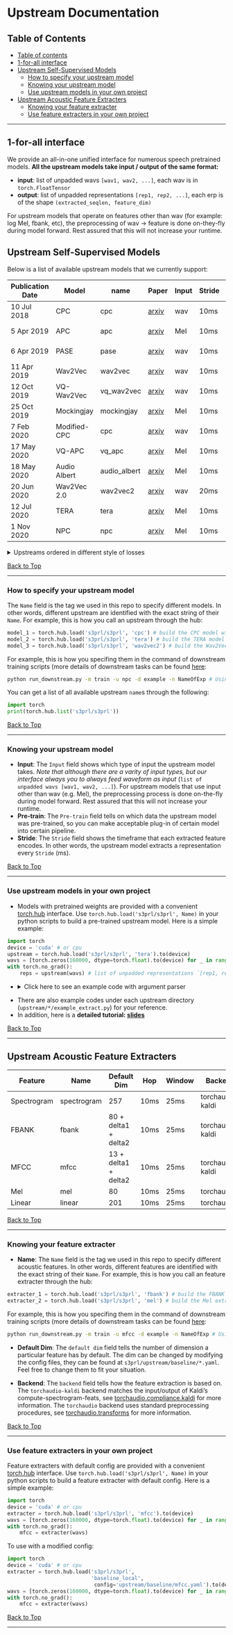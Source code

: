 # Upstream Documentation

Table of Contents
------------------------------------

<!--ts-->
   * [Table of contents](#table-of-contents)
   * [1-for-all interface](#1-for-all-interface)
   * [Upstream Self-Supervised Models](#upstream-self-supervised-models)
      * [How to specify your upstream model](#how-to-specify-your-upstream-model)
      * [Knowing your upstream model](#knowing-your-upstream-model)
      * [Use upstream models in your own project](#use-upstream-models-in-your-own-project)
   * [Upstream Acoustic Feature Extracters](#upstream-acoustic-feature-extracters)
      * [Knowing your feature extracter](#knowing-your-feature-extracter)
      * [Use feature extracters in your own project](#use-feature-extracters-in-your-own-project)
<!--te-->

------------------------------------

## 1-for-all interface
We provide an all-in-one unified interface for numerous speech pretrained models.
**All the upstream models take input / output of the same format:**
- **input**: list of unpadded wavs `[wav1, wav2, ...]`, each wav is in `torch.FloatTensor`
- **output**: list of unpadded representations `[rep1, rep2, ...]`, each erp is of the shape `(extracted_seqlen, feature_dim)`

For upstream models that operate on features other than wav (for example: log Mel, fbank, etc), the preprocessing of wav -> feature is done on-they-fly during model forward. Rest assured that this will not increase your runtime.

## Upstream Self-Supervised Models
Below is a list of available upstream models that we currently support: 

Publication Date | Model | name | Paper | Input | Stride | Pre-train | Ckpt | Repo 
|---|---|---|---|---|---|---|---|---
10 Jul 2018 | CPC | cpc | [arxiv](https://arxiv.org/abs/1807.03748) | wav | 10ms | [LibriLight-60k](https://github.com/facebookresearch/libri-light) | X | [FAIR](https://github.com/facebookresearch/CPC_audio)
5 Apr 2019 | APC | apc | [arxiv](https://arxiv.org/abs/1904.03240) | Mel | 10ms | [LibriSpeech-360](http://www.openslr.org/12) | O | [APC](https://github.com/iamyuanchung/Autoregressive-Predictive-Coding)
6 Apr 2019 | PASE | pase | [arxiv](https://arxiv.org/abs/1904.03416) | wav | 10ms | [LibriSpeech-960](http://www.openslr.org/12) | X | [PASE](https://github.com/santi-pdp/pase)
11 Apr 2019 | Wav2Vec | wav2vec | [arxiv](https://arxiv.org/abs/1904.05862) | wav | 10ms | [LibriSpeech-960](http://www.openslr.org/12) | O | [Fairseq](https://github.com/pytorch/fairseq)
12 Oct 2019 | VQ-Wav2Vec | vq_wav2vec | [arxiv](https://arxiv.org/abs/1910.05453) | wav | 10ms | [LibriSpeech-960](http://www.openslr.org/12) | O | [Fairseq](https://github.com/pytorch/fairseq)
25 Oct 2019 | Mockingjay | mockingjay | [arxiv](https://arxiv.org/abs/1910.12638) | Mel | 10ms | [LibriSpeech-960](http://www.openslr.org/12) | O | [S3PRL](https://github.com/andi611/Self-Supervised-Speech-Pretraining-and-Representation-Learning)
7 Feb 2020 | Modified-CPC | cpc | [arxiv](https://arxiv.org/abs/2002.02848) | wav | 10ms | [LibriLight-60k](https://github.com/facebookresearch/libri-light) | O | [FAIR](https://github.com/facebookresearch/CPC_audio)
17 May 2020 | VQ-APC | vq_apc | [arxiv](https://arxiv.org/abs/2005.08392) | Mel | 10ms | [LibriSpeech-360](http://www.openslr.org/12) | O | [NPC](https://github.com/iamyuanchung/Autoregressive-Predictive-Coding)
18 May 2020 | Audio Albert | audio_albert | [arxiv](https://arxiv.org/abs/2005.08575) | Mel | 10ms | [LibriSpeech-960](http://www.openslr.org/12) | X | [S3PRL](https://github.com/andi611/Self-Supervised-Speech-Pretraining-and-Representation-Learning)
20 Jun 2020 | Wav2Vec 2.0 | wav2vec2 | [arxiv](https://arxiv.org/abs/2006.11477) | wav | 20ms | [LibriSpeech-960](http://www.openslr.org/12) | O | [Fairseq](https://github.com/pytorch/fairseq)
12 Jul 2020 | TERA | tera | [arxiv](https://arxiv.org/abs/2007.06028) | Mel | 10ms | [LibriSpeech-960](http://www.openslr.org/12) | O | [S3PRL](https://github.com/andi611/Self-Supervised-Speech-Pretraining-and-Representation-Learning)
1 Nov 2020 | NPC | npc | [arxiv](https://arxiv.org/abs/2011.00406) | Mel | 10ms | [LibriSpeech-360](http://www.openslr.org/12) | O | [NPC](https://github.com/iamyuanchung/Autoregressive-Predictive-Coding)

<details><summary>Upstreams ordered in different style of losses</summary><p>

* **Mockingjay**
    - Described in ["Mockingjay: Unsupervised Speech Representation Learning with Deep Bidirectional Transformer Encoders"](https://arxiv.org/abs/1910.12638)
    - *Transformer based, BERT-style masked reconstruction loss*
    - These papers used our implementations: [Adversarial Defense](https://arxiv.org/abs/2006.03214), [Understanding Self-attention](https://arxiv.org/abs/2006.03265)
    - Checkpoints are provided by this repo: [s3prl](https://github.com/s3prl/s3prl)
* **TERA**
    - Described in ["TERA: Self-Supervised Learning of Transformer Encoder Representation for Speech"](https://arxiv.org/abs/2007.06028)
    - *Transformer based, Advanced masked reconstruction loss*
    - Checkpoints are provided by this repo: [s3prl](https://github.com/s3prl/s3prl)
* **Audio ALBERT**
    - Described in ["Audio ALBERT: A Lite BERT for Self-supervised Learning of Audio Representation"](https://arxiv.org/abs/2005.08575)
    - *Transformer based, BERT-style masked reconstruction loss*
    - Checkpoints are provided by this repo: [s3prl](https://github.com/s3prl/s3prl)
* **CPC**
    - Described in ["Representation Learning with Contrastive Predictive Coding"](https://arxiv.org/abs/1807.03748)
    - *CNN based, InfoNCE contrastive loss*
    - Checkpoints are provided by this repo: [FAIR](https://github.com/facebookresearch/CPC_audio)
* **APC**
    - Described in ["An Unsupervised Autoregressive Model for Speech Representation Learning"](https://arxiv.org/abs/1904.03240)
    - *RNN based, unidirectional reconstruction loss*
    - Checkpoints are provided by this repo: [Alexander-H-Liu/NPC](https://github.com/Alexander-H-Liu/NPC)
* **VQ-APC**
    - Described in ["Vector-Quantized Autoregressive Predictive Coding"](https://arxiv.org/abs/2005.08392)
    - *RNN based, unidirectional reconstruction loss + vector quantization*
    - Checkpoints are provided by this repo: [Alexander-H-Liu/NPC](https://github.com/Alexander-H-Liu/NPC)
* **NPC**
    - Described in ["Non-Autoregressive Predictive Coding for Learning Speech Representations from Local Dependencies"](https://arxiv.org/abs/2011.00406)
    - *CNN based, reconstruction loss with Masked Convolution Blocks*
    - Checkpoints are provided by this repo: [Alexander-H-Liu/NPC](https://github.com/Alexander-H-Liu/NPC)
* **wav2vec**
    - Described in ["wav2vec: Unsupervised Pre-training for Speech Recognition"](https://arxiv.org/abs/1904.05862)
    - *CNN based, InfoNCE contrastive loss*
    - Checkpoints are provided by this repo: [fairseq](https://github.com/pytorch/fairseq/blob/master/examples/wav2vec/README.md)
* **vq-wav2vec**
    - Described in ["vq-wav2vec: Self-Supervised Learning of Discrete Speech Representations"](https://arxiv.org/abs/1910.05453)
    - *CNN based, InfoNCE contrastive loss*
    - Checkpoints are provided by this repo: [fairseq](https://github.com/pytorch/fairseq/blob/master/examples/wav2vec/README.md)
* **wav2vec 2.0**
    - Described in ["wav2vec 2.0: A Framework for Self-Supervised Learning of Speech Representations"](https://arxiv.org/abs/2006.11477)
    - *CNN+Transformer based, InfoNCE contrastive loss + vector quantization + BERT-style masking*
    - Checkpoints are provided by this repo: [fairseq](https://github.com/pytorch/fairseq/blob/master/examples/wav2vec/README.md)
</p></details>

[Back to Top](#table-of-contents)

------------------------------------

### How to specify your upstream model
The `Name` field is the tag we used in this repo to specify different models. In other words, different upstream are identified with the exact string of their `Name`. For example, this is how you call an upstream through the hub:
```python
model_1 = torch.hub.load('s3prl/s3prl', 'cpc') # build the CPC model with pre-trained weights
model_2 = torch.hub.load('s3prl/s3prl', 'tera') # build the TERA model with pre-trained weights
model_3 = torch.hub.load('s3prl/s3prl', 'wav2vec2') # build the Wav2Vec 2.0 model with pre-trained weights
```
For example, this is how you specifing them in the command of downstream training scripts (more details of downstream tasks can be found [here](https://github.com/s3prl/s3prl/tree/master/downstream#downstream-tasks):
```bash
python run_downstream.py -m train -u npc -d example -n NameOfExp # Using the NPC model with pre-trained weights on downstream tasks
```
You can get a list of all available upstream `name`s through the following:
```python
import torch
print(torch.hub.list('s3prl/s3prl'))
```

[Back to Top](#table-of-contents)

------------------------------------

### Knowing your upstream model
* **Input**: The `Input` field shows which type of input the upstream model takes. *Note that although there are a varity of input types, but our interface always you to always feed waveform  as input* (`list of unpadded wavs [wav1, wav2, ...]`). For upstream models that use input other than wav (e.g. Mel), the preprocessing process is done on-the-fly during model forward. Rest assured that this will not increase your runtime.
* **Pre-train**: The `Pre-train` field tells on which data the upstream model was pre-trained, so you can make acceptable plug-in of certain model into certain pipeline.
* **Stride**: The `Stride` field shows the timeframe that each extracted feature encodes. In other words, the upstream model extracts a representation every `Stride` (ms).

[Back to Top](#table-of-contents)

------------------------------------

### Use upstream models in your own project
* Models with pretrained weights are provided with a convenient [torch.hub](https://pytorch.org/docs/stable/hub.html) interface.
Use `torch.hub.load('s3prl/s3prl', Name)` in your python scripts to build a pre-trained upstream model. Here is a simple example:
```python
import torch
device = 'cuda' # or cpu
upstream = torch.hub.load('s3prl/s3prl', 'tera').to(device)
wavs = [torch.zeros(160000, dtype=torch.float).to(device) for _ in range(16)] # list of unpadded wavs `[wav1, wav2, ...]`, each wav is in `torch.FloatTensor`
with torch.no_grad():
    reps = upstream(wavs) # list of unpadded representations `[rep1, rep2, ...]`, each erp is of the shape `(extracted_seqlen, feature_dim)`
```

* <details><summary>Click here to see an example code with argument parser</summary><p>

    ```python
    import torch
    import argparse

    parser = argparse.ArgumentParser(description='Minimum arguments for the pretrained upstream')
    parser.add_argument(
        '--upstream',
        help='Specify the upstream variant according to torch.hub.list'
    )
    parser.add_argument(
        '--upstream_feature_selection',
        help=f'Specify the layer to be extracted as the representation according to torch.hub.help'
    )
    parser.add_argument(
        '--upstream_refresh',
        action='store_true',
        help='Re-download cached ckpts for on-the-fly upstream variants'
    )
    parser.add_argument(
        '--upstream_ckpt',
        metavar='{PATH,URL,GOOGLE_DRIVE_ID}',
        help='Only set when the specified upstream has \'ckpt\' as an argument in torch.hub.help'
    )
    parser.add_argument(
        '--upstream_trainable', action='store_true',
        help='To fine-tune the whole upstream model'
    )
    args = parser.parse_args()

    device = 'cuda' # or cpu
    upstream = torch.hub.load(
        's3prl/s3prl',
        args.upstream,
        feature_selection = args.upstream_feature_selection,
        refresh = args.upstream_refresh,
        ckpt = args.upstream_ckpt,
    ).to(device)
    ```
</p></details>

* There are also example codes under each upstream directory (`upstream/*/example_extract.py`) for your reference. 
* In addition, here is a **detailed tutorial: [slides](https://docs.google.com/presentation/d/1n2Twz8YEmX67k6Vs_9aIzR6arVacnWzEFZNxBl-jsKU/edit?usp=sharing)**

[Back to Top](#table-of-contents)

------------------------------------

## Upstream Acoustic Feature Extracters
| Feature | Name | Default Dim | Hop | Window | Backend |
| -------- | -------- | -------- | -------- | -------- | -------- |
| Spectrogram | spectrogram | 257 | 10ms | 25ms | torchaudio-kaldi |
| FBANK | fbank | 80 + delta1 + delta2 | 10ms | 25ms | torchaudio-kaldi |
| MFCC | mfcc | 13 + delta1 + delta2 | 10ms | 25ms | torchaudio-kaldi |
| Mel | mel | 80 | 10ms | 25ms | torchaudio |
| Linear | linear | 201 | 10ms | 25ms | torchaudio |

[Back to Top](#table-of-contents)

------------------------------------

### Knowing your feature extracter
* **Name**: The `Name` field is the tag we used in this repo to specify different acoustic features. In other words, different features are identified with the exact string of their `Name`. For example, this is how you call an feature extracter through the hub:
```python
extracter_1 = torch.hub.load('s3prl/s3prl', 'fbank') # build the FBANK extractor with default config
extracter_2 = torch.hub.load('s3prl/s3prl', 'mel') # build the Mel extractor with default config
```
For example, this is how you specifing them in the command of downstream training scripts (more details of downstream tasks can be found [here](https://github.com/s3prl/s3prl/tree/master/downstream#downstream-tasks):
```bash
python run_downstream.py -m train -u mfcc -d example -n NameOfExp # Using the MFCC extracter with default configs on downstream tasks
```

* **Default Dim**: The `default dim` field tells the number of dimension a particular feature has by default. The dim can be changed by modifying the config files, they can be found at `s3prl/upstream/baseline/*.yaml`. Feel free to change them to fit your situation.

* **Backend**: The `backend` field tells how the feature extraction is based on. The `torchaudio-kaldi` backend matches the input/output of Kaldi’s compute-spectrogram-feats, see [torchaudio.compliance.kaldi](https://pytorch.org/audio/stable/compliance.kaldi.html) for more information. The `torchaudio` backend uses standard preprocessing procedures, see [torchaudio.transforms](https://pytorch.org/audio/stable/transforms.html) for more information.

[Back to Top](#table-of-contents)

------------------------------------

### Use feature extracters in your own project
Feature extracters with default config are provided with a convenient [torch.hub](https://pytorch.org/docs/stable/hub.html) interface.
Use `torch.hub.load('s3prl/s3prl', Name)` in your python scripts to build a feature extracter with default config. Here is a simple example:
```python
import torch
device = 'cuda' # or cpu
extracter = torch.hub.load('s3prl/s3prl', 'mfcc').to(device)
wavs = [torch.zeros(160000, dtype=torch.float).to(device) for _ in range(16)]
with torch.no_grad():
    mfcc = extracter(wavs)
```

To use with a modified config:
```python
import torch
device = 'cuda' # or cpu
extracter = torch.hub.load('s3prl/s3prl',
                           'baseline_local',
                            config='upstream/baseline/mfcc.yaml').to(device)
wavs = [torch.zeros(160000, dtype=torch.float).to(device) for _ in range(16)]
with torch.no_grad():
    mfcc = extracter(wavs)
```

[Back to Top](#table-of-contents)

------------------------------------
